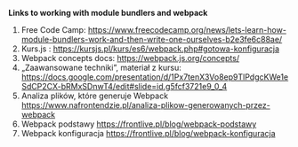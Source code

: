 **Links to working with module bundlers and webpack**
1)	Free Code Camp: 
https://www.freecodecamp.org/news/lets-learn-how-module-bundlers-work-and-then-write-one-ourselves-b2e3fe6c88ae/
2)	Kurs.js : 
https://kursjs.pl/kurs/es6/webpack.php#gotowa-konfiguracja
3)	Webpack concepts docs:
https://webpack.js.org/concepts/
4)	„Zaawansowane techniki”, materiał z kursu:
https://docs.google.com/presentation/d/1Px7tenX3Vo8ep9TlPdgcKWe1eSdCP2CX-bRMxSDnwT4/edit#slide=id.g5fcf3721e9_0_4
5)	Analiza plików, które generuje Webpack
https://www.nafrontendzie.pl/analiza-plikow-generowanych-przez-webpack
6)	Webpack podstawy
https://frontlive.pl/blog/webpack-podstawy
7)	Webpack konfiguracja
https://frontlive.pl/blog/webpack-konfiguracja
